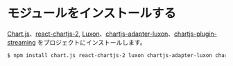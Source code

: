 # モジュールをインストールする

[Chart.js](https://www.chartjs.org)、[react-chartjs-2](http://reactchartjs.github.io/react-chartjs-2/), [Luxon](https://moment.github.io/luxon/)、[chartjs-adapter-luxon](https://github.com/chartjs/chartjs-adapter-luxon)、[chartjs-plugin-streaming](https://nagix.github.io/chartjs-plugin-streaming/) をプロジェクトにインストールします。

```bash
$ npm install chart.js react-chartjs-2 luxon chartjs-adapter-luxon chartjs-plugin-streaming --save
```
